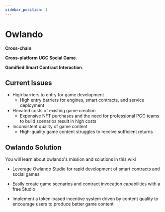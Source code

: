 ```yaml
---
sidebar_position: 1
---
```


# Owlando

**Cross-chain**.

**Cross-platform UGC Social Game**.

**Gamified Smart Contract Interaction**.

## Current Issues

- High barriers  to entry for game development
  - High entry barriers for engines, smart contracts, and service deployment
- Elevated costs   of existing game creation
  - Expensive NFT purchases and the need for professional PGC teams to build scenarios result in high costs
- Inconsistent quality of game content
  - High-quality game content struggles to receive sufficient returns

## Owlando Solution
You will learn about owlando's mission and solutions in this wiki
- Leverage Owlando Studio for rapid development of smart contracts and social games

- Easily create game scenarios and contract invocation capabilities with a free Studio

- Implement a token-based incentive system driven by content quality to encourage users to produce better game content

